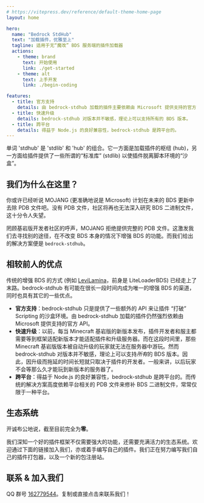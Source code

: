 ```yaml
---
# https://vitepress.dev/reference/default-theme-home-page
layout: home

hero:
  name: "Bedrock StdHub"
  text: "加载插件，优雅至上"
  tagline: 适用于无“魔改” BDS 服务端的插件加载器
  actions:
    - theme: brand
      text: 开始使用
      link: ./get-started
    - theme: alt
      text: 上手开发
      link: ./begin-coding

features:
  - title: 官方支持
    details: 由 bedrock-stdhub 加载的插件主要依赖由 Microsoft 提供支持的官方 API。
  - title: 快速升级
    details: bedrock-stdhub 对版本并不敏感，理论上可以支持所有的 BDS 版本。
  - title: 跨平台
    details: 得益于 Node.js 的良好兼容性，bedrock-stdhub 是跨平台的。
---
```


单词 'stdhub' 是 'stdlib' 和 'hub' 的组合。它一方面是加载插件的枢纽 (hub)，另一方面给插件提供了一些所谓的“标准库” (stdlib) 以使插件脱离脚本环境的“沙盒”。

## 我们为什么在这里？

你或许已经听说 MOJANG (更准确地说是 Microsoft) 计划在未来的 BDS 更新中去除 PDB 文件吧。没有 PDB 文件，社区将再也无法深入研究 BDS 二进制文件，这十分令人失望。

罔顾基岩版开发者社区的呼声，MOJANG 拒绝提供完整的 PDB 文件。这激发我们去寻找别的途径，在不改变 BDS 本身的情况下增强 BDS 的功能。而我们给出的解决方案便是 `bedrock-stdhub`。

## 相较前人的优点

传统的增强 BDS 的方式 (例如 [LeviLamina](https://github.com/LiteLDev/LeviLamina)，前身是 LiteLoaderBDS) 已经走上了末路。bedrock-stdhub 有可能在很长一段时间内成为唯一的增强 BDS 的渠道，同时也具有其它的一些优点。

- **官方支持**：bedrock-stdhub 只是提供了一些额外的 API 来让插件 “打破” Scripting 的沙盒环境。由 bedrock-stdhub 加载的插件仍然强烈依赖由 Microsoft 提供支持的官方 API。
- **快速升级**：以前，每当 Minecraft 基岩版的新版本发布，插件开发者和服主都需要等到框架适配新版本才能适配插件和升级服务器。而在这段时间里，那些 Minecraft 基岩版版本被自动升级的玩家就无法在服务器中游玩。然而 bedrock-stdhub 对版本并不敏感，理论上可以支持*所有*的 BDS 版本。因此，因升级而拖延的时间长短就只取决于插件的开发者。一般来讲，以后玩家不会等那么久才能玩到新版本的服务器了。
- **跨平台**：得益于 Node.js 的良好兼容性，bedrock-stdhub 是跨平台的。而传统的解决方案高度依赖平台相关的 PDB 文件来修补 BDS 二进制文件，常常仅限于一种平台。

## 生态系统

开诚布公地说，截至目前完全为**零**。

我们深知一个好的插件框架不仅需要强大的功能，还需要充满活力的生态系统。欢迎通过下面的链接加入我们，亦或着手编写自己的插件。我们正在努力编写我们自己的插件打包器，以及一个新的包注册站。

## 联系 & 加入我们

QQ 群号 [162779544](https://qm.qq.com/cgi-bin/qm/qr?k=jNFTovEpc0WDFtbSbUMrbQ0NyUgDpnCu&jump_from=webapi&authKey=6oBQQeoeB6gA7+AljJK7AV1IUEjkk/HpkvxrBNgAQtpxPtw230h4GQrp56nTw81I)。复制或直接点击来联系我们！
